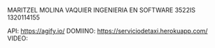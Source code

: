 MARITZEL MOLINA VAQUIER
INGENIERIA EN SOFTWARE
3522IS
1320114155

API: https://agify.io/
DOMIINO: https://serviciodetaxi.herokuapp.com/
VIDEO: 
